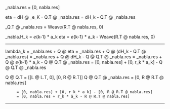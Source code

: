 _nabla.res = [0, nabla.res]

eta = dH @ _e_K - Q.T @ _nabla.res
    = dH_k - Q.T @ _nabla.res

_Q.T @ _nabla.res = Weave(R.T @ nabla.res, 0)

_nabla.H_k = _e_{k-1} * a_k
eta = _e_{k-1} * a_k - Weave(R.T @ nabla.res, 0)

-------------------
lambda_k = _nabla.res + Q @ eta
         = _nabla.res + Q @ (dH_k - Q.T @ _nabla.res)
         = _nabla.res + Q @ dH_k - Q @ Q.T @ _nabla.res
         = _nabla.res + Q @ _e_{k-1} * a_k - Q @ Q.T @ _nabla.res
         = [0, nabla.res] + [0, r_k * a_k] - Q @ Q.T @ _nabla.res

Q @ Q.T = [[L @ L.T, 0], [0, R @ R.T]]
Q @ Q.T @ _nabla.res = [0, R @ R.T @ nabla.res]

         = [0, nabla.res] + [0, r_k * a_k] - [0, R @ R.T @ nabla.res]
         = [0, nabla.res + r_k * a_k - R @ R.T @ nabla.res]

-------------------
